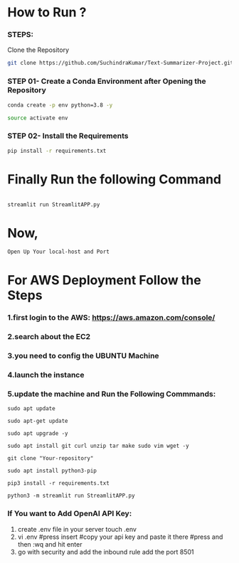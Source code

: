 # How to Run ?

### STEPS:

Clone the Repository

```bash
git clone https://github.com/SuchindraKumar/Text-Summarizer-Project.git
```
### STEP 01- Create a Conda Environment after Opening the Repository

```bash
conda create -p env python=3.8 -y
```

```bash
source activate env

```


### STEP 02- Install the Requirements
```bash
pip install -r requirements.txt
```



# Finally Run the following Command
```bash

streamlit run StreamlitAPP.py
```

# Now,

```bash
Open Up Your local-host and Port
```

# For AWS Deployment Follow the Steps

### 1.first login to the AWS: https://aws.amazon.com/console/

### 2.search about the EC2

### 3.you need to config the UBUNTU Machine

### 4.launch the instance

### 5.update the machine and  Run the Following Commmands:

```
sudo apt update
```
```
sudo apt-get update
```
```
sudo apt upgrade -y
```
```
sudo apt install git curl unzip tar make sudo vim wget -y
```
```
git clone "Your-repository"
```
```
sudo apt install python3-pip
```
```
pip3 install -r requirements.txt
```
```
python3 -m streamlit run StreamlitAPP.py
```

### If You want to Add OpenAI API Key:

1. create .env file in your server touch .env
2. vi .env #press insert #copy your api key and paste it there #press and then :wq and hit enter
3. go with security and add the inbound rule add the port 8501
